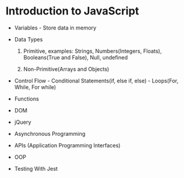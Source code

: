 # Introduction to JavaScript

- Variables - Store data in memory
- Data Types
    1. Primitive, examples: Strings, Numbers(Integers, Floats), Booleans(True and False), Null, undefined

    2. Non-Primitive(Arrays and Objects)

- Control Flow - Conditional Statements(if, else if, else)
                - Loops(For, While, For while)

- Functions 

- DOM
- jQuery

- Asynchronous Programming 
- APIs (Application Programming Interfaces)
- OOP 
- Testing With Jest

